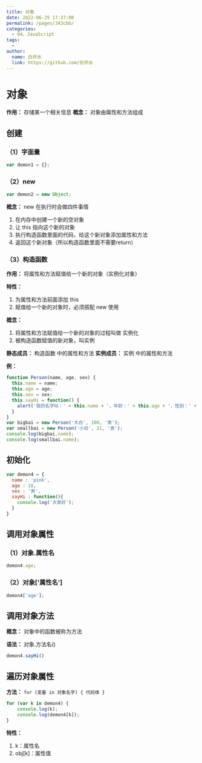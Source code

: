 ```yaml
---
title: 对象
date: 2022-06-25 17:37:08
permalink: /pages/343cbb/
categories:
  - 04、JavaScript
tags:
  - 
author: 
  name: 白开水
  link: https://github.com/白开水
---
```

# 对象

**作用：** 存储某一个相关信息
**概念：** 对象由属性和方法组成

## 创建

### （1）字面量
```js
var demon1 = {};
```

### （2）new
```js
var demon2 = new Object;
```

**概念：** new 在执行时会做四件事情
1. 在内存中创建一个新的空对象
2. 让 this 指向这个新的对象
3. 执行构造函数里面的代码，给这个新对象添加属性和方法 
4. 返回这个新对象（所以构造函数里面不需要return）

### （3）构造函数

**作用：** 将属性和方法赋值给一个新的对象（实例化对象）

**特性：**
1. 为属性和方法前面添加 this
2. 赋值给一个新的对象时，必须搭配 new 使用

**概念：**
1. 将属性和方法赋值给一个新的对象的过程叫做 实例化
2. 被构造函数赋值的新对象，叫实例

**静态成员：** 构造函数 中的属性和方法
**实例成员：** 实例 中的属性和方法

**例：**
```js
function Person(name, age, sex) {
  this.name = name;
  this.age = age;
  this.sex = sex;
  this.sayHi = function() {
    alert('我的名字叫：' + this.name + '，年龄：' + this.age + '，性别：' + this.sex);
  }
}
var bigbai = new Person('大白', 100, '男');
var smallbai = new Person('小白', 21, '男');
console.log(bigbai.name);
console.log(smallbai.name);
```

## 初始化
```js
var demon4 = {
  name : 'pink',
  age : 18,
  sex : '男',
  sayHi : function(){
    console.log('大家好');
  }
}
```

## 调用对象属性

### （1）对象.属性名
```js
demon4.age;
```

### （2）对象['属性名']
```js
demon4['age'];
```
    
## 调用对象方法

**概念：** 对象中的函数被称为方法

**语法：** 对象.方法名()
```js
demon4.sayHi()
```
    
## 遍历对象属性

**方法：** `for (变量 in 对象名字) { 代码体 }`

```js
for (var k in demon4) {
    console.log(k);
    console.log(demon4[k]);
}
```

**特性：**
1. k：属性名
2. obj[k]：属性值